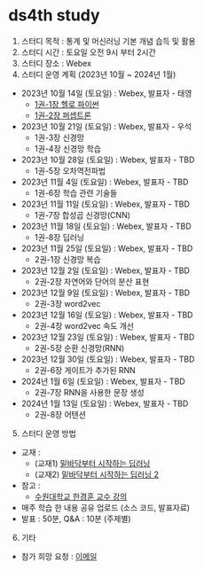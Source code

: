 # ds4th study
1) 스터디 목적 : 통계 및 머신러닝 기본 개념 습득 및 활용
2) 스터디 시간 : 토요일 오전 9시 부터 2시간
3) 스터디 장소 : Webex
4) 스터디 운영 계획 (2023년 10월 ~ 2024년 1월)
- 2023년 10월 14일 (토요일) : Webex, 발표자 - 태영
  - [1권-1장 헬로 파이썬](https://github.com/restful3/ds4th_study/blob/main/source/%EB%B0%91%EB%B0%94%EB%8B%A5%EB%B6%80%ED%84%B0_%EC%8B%9C%EC%9E%91%ED%95%98%EB%8A%94_%EB%94%A5%EB%9F%AC%EB%8B%9D/ch01_%ED%97%AC%EB%A1%9C_%ED%8C%8C%EC%9D%B4%EC%8D%AC_Song.ipynb)
  - [1권-2장 퍼셉트론](https://github.com/restful3/ds4th_study/blob/main/source/%EB%B0%91%EB%B0%94%EB%8B%A5%EB%B6%80%ED%84%B0_%EC%8B%9C%EC%9E%91%ED%95%98%EB%8A%94_%EB%94%A5%EB%9F%AC%EB%8B%9D/ch02_%ED%8D%BC%EC%85%89%ED%8A%B8%EB%A1%A0_Song.ipynb)
- 2023년 10월 21일 (토요일) : Webex, 발표자 - 우석
  - 1권-3장 신경망
  - 1권-4장 신경망 학습
- 2023년 10월 28일 (토요일) : Webex, 발표자 - TBD
  - 1권-5장 오차역전파법
- 2023년 11월 4일 (토요일) : Webex, 발표자 - TBD
  - 1권-6장 학습 관련 기술들
- 2023년 11월 11일 (토요일) : Webex, 발표자 - TBD
  - 1권-7장 합성곱 신경망(CNN)
- 2023년 11월 18일 (토요일) : Webex, 발표자 - TBD
  - 1권-8장 딥러닝
- 2023년 11월 25일 (토요일) : Webex, 발표자 - TBD
  - 2권-1장 신경망 복습
- 2023년 12월 2일 (토요일) : Webex, 발표자 - TBD
  - 2권-2장 자연어와 단어의 분산 표현
- 2023년 12월 9일 (토요일) : Webex, 발표자 - TBD
  - 2권-3장 word2vec
- 2023년 12월 16일 (토요일) : Webex, 발표자 - TBD
  - 2권-4장 word2vec 속도 개선
- 2023년 12월 23일 (토요일) : Webex, 발표자 - TBD
  - 2권-5장 순환 신경망(RNN)
- 2023년 12월 30일 (토요일) : Webex, 발표자 - TBD
  - 2권-6장 게이트가 추가된 RNN
- 2024년 1월 6일 (토요일) : Webex, 발표자 - TBD
  - 2권-7장 RNN을 사용한 문장 생성
- 2024년 1월 13일 (토요일) : Webex, 발표자 - TBD
  - 2권-8장 어텐션
    
5) 스터디 운영 방법
- 교재 :
  - (교재1) [밑바닥부터 시작하는 딥러닝](https://ridibooks.com/books/443000454?_s=search&_q=%EB%B0%91%EB%B0%94%EB%8B%A5%EB%B6%80%ED%84%B0+%EC%8B%9C%EC%9E%91%ED%95%98%EB%8A%94+%EB%94%A5%EB%9F%AC%EB%8B%9D&_rdt_sid=search&_rdt_idx=0)
  - (교재2) [밑바닥부터 시작하는 딥러닝 2](https://ridibooks.com/books/443000691?_s=search&_q=%EB%B0%91%EB%B0%94%EB%8B%A5%EB%B6%80%ED%84%B0+%EC%8B%9C%EC%9E%91%ED%95%98%EB%8A%94+%EB%94%A5%EB%9F%AC%EB%8B%9D&_rdt_sid=search&_rdt_idx=1)
- 참고 :
  - [수원대학교 한경훈 교수 강의](https://www.youtube.com/@SlowAI/playlists)
- 매주 학습 한 내용 공유 업로드 (소스 코드, 발표자료)
- 발표 : 50분, Q&A : 10분 (주제별) 

6) 기타
- 참가 희망 요청 : [이메일](restful3@gmail.com)
